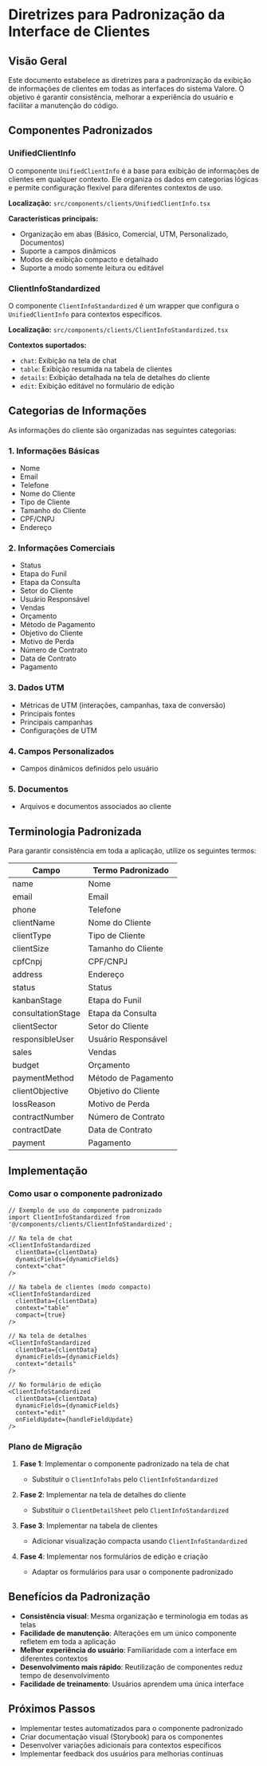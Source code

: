 # Diretrizes para Padronização da Interface de Clientes

## Visão Geral

Este documento estabelece as diretrizes para a padronização da exibição de informações de clientes em todas as interfaces do sistema Valore. O objetivo é garantir consistência, melhorar a experiência do usuário e facilitar a manutenção do código.

## Componentes Padronizados

### UnifiedClientInfo

O componente `UnifiedClientInfo` é a base para exibição de informações de clientes em qualquer contexto. Ele organiza os dados em categorias lógicas e permite configuração flexível para diferentes contextos de uso.

**Localização:** `src/components/clients/UnifiedClientInfo.tsx`

**Características principais:**
- Organização em abas (Básico, Comercial, UTM, Personalizado, Documentos)
- Suporte a campos dinâmicos
- Modos de exibição compacto e detalhado
- Suporte a modo somente leitura ou editável

### ClientInfoStandardized

O componente `ClientInfoStandardized` é um wrapper que configura o `UnifiedClientInfo` para contextos específicos.

**Localização:** `src/components/clients/ClientInfoStandardized.tsx`

**Contextos suportados:**
- `chat`: Exibição na tela de chat
- `table`: Exibição resumida na tabela de clientes
- `details`: Exibição detalhada na tela de detalhes do cliente
- `edit`: Exibição editável no formulário de edição

## Categorias de Informações

As informações do cliente são organizadas nas seguintes categorias:

### 1. Informações Básicas
- Nome
- Email
- Telefone
- Nome do Cliente
- Tipo de Cliente
- Tamanho do Cliente
- CPF/CNPJ
- Endereço

### 2. Informações Comerciais
- Status
- Etapa do Funil
- Etapa da Consulta
- Setor do Cliente
- Usuário Responsável
- Vendas
- Orçamento
- Método de Pagamento
- Objetivo do Cliente
- Motivo de Perda
- Número de Contrato
- Data de Contrato
- Pagamento

### 3. Dados UTM
- Métricas de UTM (interações, campanhas, taxa de conversão)
- Principais fontes
- Principais campanhas
- Configurações de UTM

### 4. Campos Personalizados
- Campos dinâmicos definidos pelo usuário

### 5. Documentos
- Arquivos e documentos associados ao cliente

## Terminologia Padronizada

Para garantir consistência em toda a aplicação, utilize os seguintes termos:

| Campo | Termo Padronizado |
|-------|-------------------|
| name | Nome |
| email | Email |
| phone | Telefone |
| clientName | Nome do Cliente |
| clientType | Tipo de Cliente |
| clientSize | Tamanho do Cliente |
| cpfCnpj | CPF/CNPJ |
| address | Endereço |
| status | Status |
| kanbanStage | Etapa do Funil |
| consultationStage | Etapa da Consulta |
| clientSector | Setor do Cliente |
| responsibleUser | Usuário Responsável |
| sales | Vendas |
| budget | Orçamento |
| paymentMethod | Método de Pagamento |
| clientObjective | Objetivo do Cliente |
| lossReason | Motivo de Perda |
| contractNumber | Número de Contrato |
| contractDate | Data de Contrato |
| payment | Pagamento |

## Implementação

### Como usar o componente padronizado

```tsx
// Exemplo de uso do componente padronizado
import ClientInfoStandardized from '@/components/clients/ClientInfoStandardized';

// Na tela de chat
<ClientInfoStandardized 
  clientData={clientData}
  dynamicFields={dynamicFields}
  context="chat"
/>

// Na tabela de clientes (modo compacto)
<ClientInfoStandardized 
  clientData={clientData}
  context="table"
  compact={true}
/>

// Na tela de detalhes
<ClientInfoStandardized 
  clientData={clientData}
  dynamicFields={dynamicFields}
  context="details"
/>

// No formulário de edição
<ClientInfoStandardized 
  clientData={clientData}
  dynamicFields={dynamicFields}
  context="edit"
  onFieldUpdate={handleFieldUpdate}
/>
```

### Plano de Migração

1. **Fase 1**: Implementar o componente padronizado na tela de chat
   - Substituir o `ClientInfoTabs` pelo `ClientInfoStandardized`

2. **Fase 2**: Implementar na tela de detalhes do cliente
   - Substituir o `ClientDetailSheet` pelo `ClientInfoStandardized`

3. **Fase 3**: Implementar na tabela de clientes
   - Adicionar visualização compacta usando `ClientInfoStandardized`

4. **Fase 4**: Implementar nos formulários de edição e criação
   - Adaptar os formulários para usar o componente padronizado

## Benefícios da Padronização

- **Consistência visual**: Mesma organização e terminologia em todas as telas
- **Facilidade de manutenção**: Alterações em um único componente refletem em toda a aplicação
- **Melhor experiência do usuário**: Familiaridade com a interface em diferentes contextos
- **Desenvolvimento mais rápido**: Reutilização de componentes reduz tempo de desenvolvimento
- **Facilidade de treinamento**: Usuários aprendem uma única interface

## Próximos Passos

- Implementar testes automatizados para o componente padronizado
- Criar documentação visual (Storybook) para os componentes
- Desenvolver variações adicionais para contextos específicos
- Implementar feedback dos usuários para melhorias contínuas